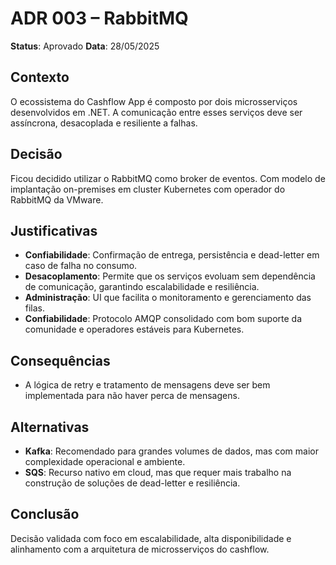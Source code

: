 # ADR 003 – RabbitMQ

**Status**: Aprovado
**Data**: 28/05/2025

## Contexto

O ecossistema do Cashflow App é composto por dois microsserviços desenvolvidos em .NET. A comunicação entre esses serviços deve ser assíncrona, desacoplada e resiliente a falhas.

## Decisão

Ficou decidido utilizar o RabbitMQ como broker de eventos. Com modelo de implantação on-premises em cluster Kubernetes com operador do RabbitMQ da VMware.

## Justificativas

- **Confiabilidade**: Confirmação de entrega, persistência e dead-letter em caso de falha no consumo.
- **Desacoplamento**: Permite que os serviços evoluam sem dependência de comunicação, garantindo escalabilidade e resiliência.
- **Administração**: UI que facilita o monitoramento e gerenciamento das filas.
- **Confiabilidade**: Protocolo AMQP consolidado com bom suporte da comunidade e operadores estáveis para Kubernetes.

## Consequências

- A lógica de retry e tratamento de mensagens deve ser bem implementada para não haver perca de mensagens.

## Alternativas

- **Kafka**: Recomendado para grandes volumes de dados, mas com maior complexidade operacional e ambiente.
- **SQS**: Recurso nativo em cloud, mas que requer mais trabalho na construção de soluções de dead-letter e resiliência.

## Conclusão

Decisão validada com foco em escalabilidade, alta disponibilidade e alinhamento com a arquitetura de microsserviços do cashflow.
